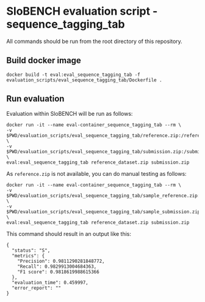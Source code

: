 # SloBENCH evaluation script - sequence_tagging_tab

All commands should be run from the root directory of this repository.

## Build docker image 
```
docker build -t eval:eval_sequence_tagging_tab -f evaluation_scripts/eval_sequence_tagging_tab/Dockerfile .
```

## Run evaluation 

Evaluation within SloBENCH will be run as follows:

```
docker run -it --name eval-container_sequence_tagging_tab --rm \
-v $PWD/evaluation_scripts/eval_sequence_tagging_tab/reference.zip:/reference_dataset.zip \
-v $PWD/evaluation_scripts/eval_sequence_tagging_tab/submission.zip:/submission.zip \
eval:eval_sequence_tagging_tab reference_dataset.zip submission.zip
```

As `reference.zip` is not available, you can do manual testing as follows:


```
docker run -it --name eval-container_sequence_tagging_tab --rm \
-v $PWD/evaluation_scripts/eval_sequence_tagging_tab/sample_reference.zip:/reference_dataset.zip \
-v $PWD/evaluation_scripts/eval_sequence_tagging_tab/sample_submission.zip:/submission.zip \
eval:eval_sequence_tagging_tab reference_dataset.zip submission.zip
```

This command should result in an output like this:


```
{
  "status": "S",
  "metrics": {
    "Precision": 0.9811290281848772,
    "Recall": 0.9829913004684363,
    "F1 score": 0.9818619988615366
  },
  "evaluation_time": 0.459997,
  "error_report": ""
}
```